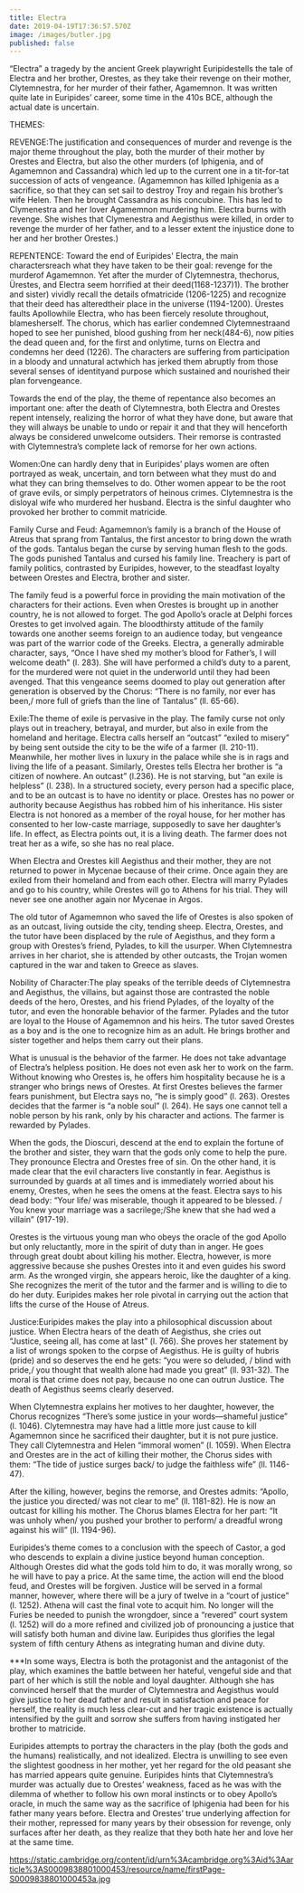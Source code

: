 ```yaml
---
title: Electra
date: 2019-04-19T17:36:57.570Z
image: /images/butler.jpg
published: false
---
```

“Electra” a tragedy by the ancient Greek playwright Euripidestells the tale of Electra and her brother, Orestes, as they take their revenge on their mother, Clytemnestra, for her murder of their father, Agamemnon. It was written quite late in Euripides’ career, some time in the 410s BCE, although the actual date is uncertain.

THEMES:

REVENGE:The justification and consequences of murder and revenge is the major theme throughout the play, both the murder of their mother by Orestes and Electra, but also the other murders (of Iphigenia, and of Agamemnon and Cassandra) which led up to the current one in a tit-for-tat succession of acts of vengeance. (Agamemnon has killed Iphigenia as a sacrifice, so that they can set sail to destroy Troy and regain his brother’s wife Helen. Then he brought Cassandra as his concubine. This has led to Clymenestra and her lover Agamemnon murdering him. Electra burns with revenge. She wishes that Clymenestra and Aegisthus were killed, in order to revenge the murder of her father, and to a lesser extent the injustice done to her and her brother Orestes.)

REPENTENCE: Toward the end of Euripides' Electra, the main charactersreach what they have taken to be their goal: revenge for the murderof Agamemnon. Yet after the murder of Clytemnestra, thechorus, Ürestes, and Electra seem horrified at their deed(1168-1237)1). The brother and sister) vividly recall the details ofmatricide (1206-1225) and recognize that their deed has alteredtheir place in the universe (1194-1200). Ürestes faults Apollowhile Electra, who has been fiercely resolute throughout, blamesherself. The chorus, which has earlier condemned Clytemnestraand hoped to see her punished, blood gushing from her neck(484-6), now pities the dead queen and, for the first and onlytime, turns on Electra and condemns her deed (1226). The characters are suffering from participation in a bloody and unnatural actwhich has jerked them abruptly from those several senses of identityand purpose which sustained and nourished their plan forvengeance.

Towards the end of the play, the theme of repentance also becomes an important one: after the death of Clytemnestra, both Electra and Orestes repent intensely, realizing the horror of what they have done, but aware that they will always be unable to undo or repair it and that they will henceforth always be considered unwelcome outsiders. Their remorse is contrasted with Clytemnestra’s complete lack of remorse for her own actions.



Women:One can hardly deny that in Euripides’ plays women are often portrayed as weak, uncertain, and torn between what they must do and what they can bring themselves to do. Other women appear to be the root of grave evils, or simply perpetrators of heinous crimes. Clytemnestra is the disloyal wife who murdered her husband. Electra is the sinful daughter who provoked her brother to commit matricide. 

Family Curse and Feud: Agamemnon’s family is a branch of the House of Atreus that sprang from Tantalus, the first ancestor to bring down the wrath of the gods. Tantalus began the curse by serving human flesh to the gods. The gods punished Tantalus and cursed his family line. Treachery is part of family politics, contrasted by Euripides, however, to the steadfast loyalty between Orestes and Electra, brother and sister.

 The family feud is a powerful force in providing the main motivation of the characters for their actions. Even when Orestes is brought up in another country, he is not allowed to forget. The god Apollo’s oracle at Delphi forces Orestes to get involved again. The bloodthirsty attitude of the family towards one another seems foreign to an audience today, but vengeance was part of the warrior code of the Greeks. Electra, a generally admirable character, says, “Once I have shed my mother’s blood for Father’s, I will welcome death” (l. 283). She will have performed a child’s duty to a parent, for the murdered were not quiet in the underworld until they had been avenged. That this vengeance seems doomed to play out generation after generation is observed by the Chorus: “There is no family, nor ever has been,/ more full of griefs than the line of Tantalus” (ll. 65-66).

 Exile:The theme of exile is pervasive in the play. The family curse not only plays out in treachery, betrayal, and murder, but also in exile from the homeland and heritage. Electra calls herself an “outcast” “exiled to misery” by being sent outside the city to be the wife of a farmer (ll. 210-11). Meanwhile, her mother lives in luxury in the palace while she is in rags and living the life of a peasant. Similarly, Orestes tells Electra her brother is “a citizen of nowhere. An outcast” (l.236).  He is not starving, but “an exile is helpless” (l. 238). In a structured society, every person had a specific place, and to be an outcast is to have no identity or place. Orestes has no power or authority because Aegisthus has robbed him of his inheritance. His sister Electra is not honored as a member of the royal house, for her mother has consented to her low-caste marriage, supposedly to save her daughter’s life.  In effect, as Electra points out, it is a living death. The farmer does not treat her as a wife, so she has no real place.

When Electra and Orestes kill Aegisthus and their mother, they are not returned to power in Mycenae because of their crime. Once again they are exiled from their homeland and from each other. Electra will marry Pylades and go to his country, while Orestes will go to Athens for his trial. They will never see one another again nor Mycenae in Argos.

The old tutor of Agamemnon who saved the life of Orestes is also spoken of as an outcast, living outside the city, tending sheep. Electra, Orestes, and the tutor have been displaced by the rule of Aegisthus, and they form a group with Orestes’s friend, Pylades, to kill the usurper. When Clytemnestra arrives in her chariot, she is attended by other outcasts, the Trojan women captured in the war and taken to Greece as slaves.

Nobility of Character:The play speaks of the terrible deeds of Clytemnestra and Aegisthus, the villains, but against those are contrasted the noble deeds of the hero, Orestes, and his friend Pylades, of the loyalty of the tutor, and even the honorable behavior of the farmer. Pylades and the tutor are loyal to the House of Agamemnon and his heirs. The tutor saved Orestes as a boy and is the one to recognize him as an adult. He brings brother and sister together and helps them carry out their plans. 

What is unusual is the behavior of the farmer. He does not take advantage of Electra’s helpless position. He does not even ask her to work on the farm.  Without knowing who Orestes is, he offers him hospitality because he is a stranger who brings news of Orestes. At first Orestes believes the farmer fears punishment, but Electra says no, “he is simply good” (l. 263). Orestes decides that the farmer is “a noble soul” (l. 264). He says one cannot tell a noble person by his rank, only by his character and actions. The farmer is rewarded by Pylades. 

When the gods, the Dioscuri, descend at the end to explain the fortune of the brother and sister, they warn that the gods only come to help the pure. They pronounce Electra and Orestes free of sin. On the other hand, it is made clear that the evil characters live constantly in fear. Aegisthus is surrounded by guards at all times and is immediately worried about his enemy, Orestes, when he sees the omens at the feast. Electra says to his dead body: “Your life/ was miserable, though it appeared to be blessed. / You knew your marriage was a sacrilege;/She knew that she had wed a villain” (917-19). 

Orestes is the virtuous young man who obeys the oracle of the god Apollo but only reluctantly, more in the spirit of duty than in anger. He goes through great doubt about killing his mother. Electra, however, is more aggressive because she pushes Orestes into it and even guides his sword arm. As the wronged virgin, she appears heroic, like the daughter of a king. She recognizes the merit of the tutor and the farmer and is willing to die to do her duty. Euripides makes her role pivotal in carrying out the action that lifts the curse of the House of Atreus.

Justice:Euripides makes the play into a philosophical discussion about justice. When Electra hears of the death of Aegisthus, she cries out “Justice, seeing all, has come at last” (l. 766). She proves her statement by a list of wrongs spoken to the corpse of Aegisthus. He is guilty of hubris (pride) and so deserves the end he gets: “you were so deluded, / blind with pride,/ you thought that wealth alone had made you great” (ll. 931-32). The moral is that crime does not pay, because no one can outrun Justice. The death of Aegisthus seems clearly deserved.

 When Clytemnestra explains her motives to her daughter, however, the Chorus recognizes “There’s some justice in your words—shameful justice” (l. 1046). Clytemnestra may have had a little more just cause to kill Agamemnon since he sacrificed their daughter, but it is not pure justice. They call Clytemnestra and Helen “immoral women” (l. 1059). When Electra and Orestes are in the act of killing their mother, the Chorus sides with them: “The tide of justice surges back/ to judge the faithless wife” (ll. 1146-47).

After the killing, however, begins the remorse, and Orestes admits: “Apollo, the justice you directed/ was not clear to me” (ll. 1181-82). He is now an outcast for killing his mother. The Chorus blames Electra for her part: “It was unholy when/ you pushed your brother to perform/ a dreadful wrong against his will” (ll. 1194-96).

Euripides’s theme comes to a conclusion with the speech of Castor, a god who descends to explain a divine justice beyond human conception. Although Orestes did what the gods told him to do, it was morally wrong, so he will have to pay a price. At the same time, the action will end the blood feud, and Orestes will be forgiven. Justice will be served in a formal manner, however, where there will be a jury of twelve in a “court of justice” (l. 1252). Athena will cast the final vote to acquit him. No longer will the Furies be needed to punish the wrongdoer, since a “revered” court system (l. 1252) will do a more refined and civilized job of pronouncing a justice that will satisfy both human and divine law. Euripides thus glorifies the legal system of fifth century Athens as integrating human and divine duty.

\*\**In some ways, Electra is both the protagonist and the antagonist of the play, which examines the battle between her hateful, vengeful side and that part of her which is still the noble and loyal daughter. Although she has convinced herself that the murder of Clytemnestra and Aegisthus would give justice to her dead father and result in satisfaction and peace for herself, the reality is much less clear-cut and her tragic existence is actually intensified by the guilt and sorrow she suffers from having instigated her brother to matricide.

Euripides attempts to portray the characters in the play (both the gods and the humans) realistically, and not idealized. Electra is unwilling to see even the slightest goodness in her mother, yet her regard for the old peasant she has married appears quite genuine. Euripides hints that Clytemnestra’s murder was actually due to Orestes’ weakness, faced as he was with the dilemma of whether to follow his own moral instincts or to obey Apollo’s oracle, in much the same way as the sacrifice of Iphigenia had been for his father many years before. Electra and Orestes’ true underlying affection for their mother, repressed for many years by their obsession for revenge, only surfaces after her death, as they realize that they both hate her and love her at the same time.



https://static.cambridge.org/content/id/urn%3Acambridge.org%3Aid%3Aarticle%3AS0009838801000453/resource/name/firstPage-S0009838801000453a.jpg
